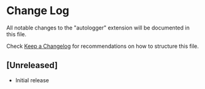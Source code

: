 # Change Log

All notable changes to the "autologger" extension will be documented in this file.

Check [Keep a Changelog](http://keepachangelog.com/) for recommendations on how to structure this file.

## [Unreleased]

- Initial release